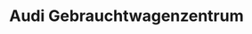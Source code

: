 ---
title: "Audi Gebrauchtwagenzentrum"
url: /hofheim-am-taunus/audi-gebrauchtwagenzentrum/
shop: Autohaus
---